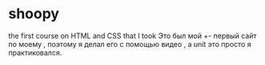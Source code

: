 # shoopy
the first course on HTML and CSS that I took
Это был мой +- первый сайт по моему , поэтому я делал его с помощью видео , а unit это просто я практиковался.
